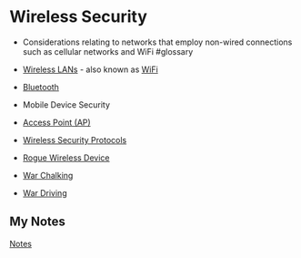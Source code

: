 # Wireless Security
- Considerations relating to networks that employ non-wired connections such as cellular networks and WiFi #glossary

- [Wireless LANs](wlan.md) - also known as [WiFi](wifi.md)
- [Bluetooth](bluetooth.md)
- Mobile Device Security
- [Access Point (AP)](access-point.md)
- [Wireless Security Protocols](wireless-security-protocols.md)
- [Rogue Wireless Device](rogue-wireless-device.md)
- [War Chalking](war-chalking.md)
- [War Driving](war-driving.md)
## My Notes
[Notes](mynotes/wireless-security-notes.md)
